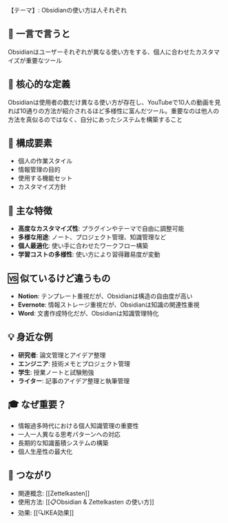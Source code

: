 【テーマ】: Obsidianの使い方は人それぞれ

## 📝 一言で言うと
Obsidianはユーザーそれぞれが異なる使い方をする、個人に合わせたカスタマイズが重要なツール

## 🎯 核心的な定義
Obsidianは使用者の数だけ異なる使い方が存在し、YouTubeで10人の動画を見れば10通りの方法が紹介されるほど多様性に富んだツール。重要なのは他人の方法を真似るのではなく、自分にあったシステムを構築すること

## 🔗 構成要素
- 個人の作業スタイル
- 情報管理の目的
- 使用する機能セット
- カスタマイズ方針

## 🌟 主な特徴
- **高度なカスタマイズ性**: プラグインやテーマで自由に調整可能
- **多様な用途**: ノート、プロジェクト管理、知識管理など
- **個人最適化**: 使い手に合わせたワークフロー構築
- **学習コストの多様性**: 使い方により習得難易度が変動

## 🆚 似ているけど違うもの
- **Notion**: テンプレート重視だが、Obsidianは構造の自由度が高い
- **Evernote**: 情報ストレージ重視だが、Obsidianは知識の関連性重視
- **Word**: 文書作成特化だが、Obsidianは知識管理特化

## 💡 身近な例
- **研究者**: 論文管理とアイデア整理
- **エンジニア**: 技術メモとプロジェクト管理
- **学生**: 授業ノートと試験勉強
- **ライター**: 記事のアイデア整理と執筆管理

## 🎓 なぜ重要？
- 情報過多時代における個人知識管理の重要性
- 一人一人異なる思考パターンへの対応
- 長期的な知識蓄積システムの構築
- 個人生産性の最大化

## 🔄 つながり
- 関連概念: [[Zettelkasten]]
- 使用方法: [[📋Obsidian & Zettelkasten の使い方]]
- 効果: [[🔍IKEA効果]]